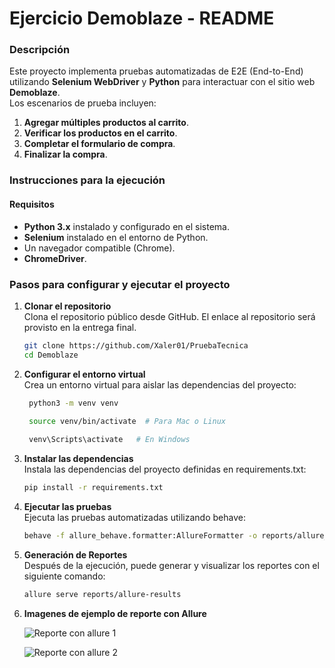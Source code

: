 # **Ejercicio Demoblaze - README**

### **Descripción**

Este proyecto implementa pruebas automatizadas de E2E (End-to-End) utilizando **Selenium WebDriver** y **Python** para interactuar con el sitio web **Demoblaze**.  
Los escenarios de prueba incluyen:

1. **Agregar múltiples productos al carrito**.
2. **Verificar los productos en el carrito**.
3. **Completar el formulario de compra**.
4. **Finalizar la compra**.

### **Instrucciones para la ejecución**

#### **Requisitos**

- **Python 3.x** instalado y configurado en el sistema.
- **Selenium** instalado en el entorno de Python.
- Un navegador compatible (Chrome).
- **ChromeDriver**.

### **Pasos para configurar y ejecutar el proyecto**

1. **Clonar el repositorio**  
   Clona el repositorio público desde GitHub. El enlace al repositorio será provisto en la entrega final.

   ```bash
   git clone https://github.com/Xaler01/PruebaTecnica
   cd Demoblaze

2. **Configurar el entorno virtual**  
Crea un entorno virtual para aislar las dependencias del proyecto:  

   ```bash
    python3 -m venv venv
   
    source venv/bin/activate  # Para Mac o Linux    
    
    venv\Scripts\activate   # En Windows   
   
3. **Instalar las dependencias**  
Instala las dependencias del proyecto definidas en requirements.txt:

    ```bash
    pip install -r requirements.txt
   
4. **Ejecutar las pruebas**  
Ejecuta las pruebas automatizadas utilizando behave:

    ```bash
    behave -f allure_behave.formatter:AllureFormatter -o reports/allure_results

5. **Generación de Reportes**  
Después de la ejecución, puede generar y visualizar los reportes con el siguiente comando:

    ```bash
    allure serve reports/allure-results
   
6. **Imagenes de ejemplo de reporte con Allure**  

   ![Reporte con allure 1](ReporteAllure1.png)
    
    ![Reporte con allure 2](ReporteAllure2.png)